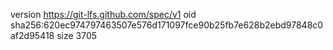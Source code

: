 version https://git-lfs.github.com/spec/v1
oid sha256:620ec974797463507e576d171097fce90b25fb7e628b2ebd97848c0af2d95418
size 3705
